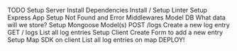 TODO
Setup Server
Install Dependencies
Install / Setup Linter
Setup Express App
Setup Not Found and Error Middlewares
Model DB
What data will we store?
Setup Mongoose Model(s)
POST /logs
Create a new log entry
GET / logs
List all log entries
Setup Client
Create Form to add a new entry
Setup Map SDK on client
List all log entries on map
DEPLOY!
